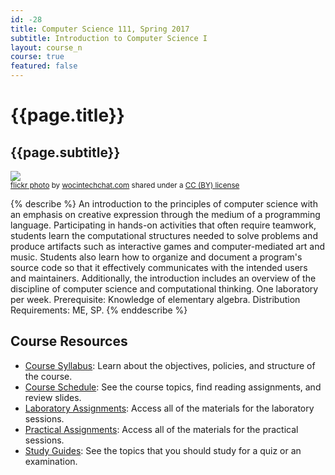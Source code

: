 ```yaml
---
id: -28
title: Computer Science 111, Spring 2017
subtitle: Introduction to Computer Science I
layout: course_n
course: true
featured: false
---
```


# {{page.title}}
## {{page.subtitle}}

<a title="wocintech stock - 34" href="https://flickr.com/photos/wocintechchat/25677176162"><img class="img-responsive-tight" src="https://farm2.static.flickr.com/1623/25677176162_ecd7ffb784_z.jpg" /></a><br /><small><a title="wocintech stock - 34" href="https://flickr.com/photos/wocintechchat/25677176162">flickr photo</a> by <a href="https://flickr.com/people/wocintechchat">wocintechchat.com</a> shared under a <a href="https://creativecommons.org/licenses/by/2.0/">CC (BY) license</a> </small>

{% describe %}
An introduction to the principles of computer science with an emphasis on creative expression through the medium of a
programming language. Participating in hands-on activities that often require teamwork, students learn the computational
structures needed to solve problems and produce artifacts such as interactive games and computer-mediated art and music.
Students also learn how to organize and document a program's source code so that it effectively communicates with the
intended users and maintainers. Additionally, the introduction includes an overview of the discipline of computer
science and computational thinking. One laboratory per week. Prerequisite: Knowledge of elementary algebra. Distribution
Requirements: ME, SP.
{% enddescribe %}

## Course Resources

<ul class="fa-ul">

<li><i class="fa-li fa fa-arrow-right"></i><a href="{{site.baseurl}}teaching/cs111S2017/provide/syllabus/cs111S2017_syllabus.pdf"
class="major">Course Syllabus</a>: Learn about the objectives, policies, and structure of the course.

<li><i class="fa-li fa fa-arrow-right"></i><a href="{{site.baseurl}}teaching/cs111S2017/schedule/"
class="major">Course Schedule</a>: See the course topics, find reading assignments, and review slides.

<li><i class="fa-li fa fa-arrow-right"></i><a href="{{site.baseurl}}teaching/cs111S2017/laboratories/"
class="major">Laboratory Assignments</a>: Access all of the materials for the laboratory sessions.

<li><i class="fa-li fa fa-arrow-right"></i><a href="{{site.baseurl}}teaching/cs111S2017/practicals/"
class="major">Practical Assignments</a>: Access all of the materials for the practical sessions.

<li><i class="fa-li fa fa-arrow-right"></i><a href="{{site.baseurl}}teaching/cs111S2017/studyguides/"
class="major">Study Guides</a>: See the topics that you should study for a quiz or an examination.

</ul>
